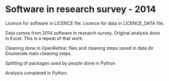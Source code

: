 # Software in research survey - 2014

Licence for software in LICENCE file. Licence for data in LICENCE_DATA file.

Data comes from 2014 software in research survey. Original analysis done in Excel. This is a repeat of that work.

Cleaning done in OpenRefine: files and cleaning steps saved in data dir
Enumerate main cleaning steps.

Splitting of packages used by people done in Python

Analysis completed in Python.
